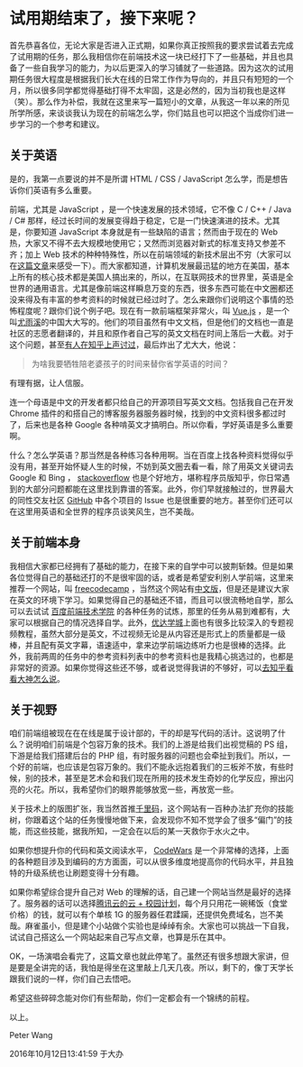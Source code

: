 # 试用期结束了，接下来呢？

首先恭喜各位，无论大家是否进入正式期，如果你真正按照我的要求尝试着去完成了试用期的任务，那么我相信你在前端技术这一块已经打下了一些基础，并且也具备了一些自我学习的能力，为以后更深入的学习铺就了一些道路。因为这次的试用期任务很大程度是根据我们长大在线的日常工作作为导向的，并且只有短短的一个月，所以很多同学都觉得基础打得不太牢固，这是必然的，因为当初我也是这样（笑）。那么作为补偿，我就在这里来写一篇短小的文章，从我这一年以来的所见所学所感，来谈谈我认为现在的前端怎么学，你们姑且也可以把这个当成你们进一步学习的一个参考和建议。

## 关于英语

是的，我第一点要说的并不是所谓 HTML / CSS / JavaScript 怎么学，而是想告诉你们英语有多么重要。

前端，尤其是 JavaScript ，是一个快速发展的技术领域，它不像 C / C++ / Java / C# 那样，经过长时间的发展变得趋于稳定，它是一门快速演进的技术。尤其是，你要知道 JavaScript 本身就是有一些缺陷的语言；然而由于现在的 Web 热，大家又不得不去大规模地使用它；又然而浏览器对新式的标准支持又参差不齐；加上 Web 技术的种种特殊性，所以在前端领域的新技术层出不穷（大家可以在[这篇文章](https://segmentfault.com/a/1190000007083024)来感受一下）。而大家都知道，计算机发展最迅猛的地方在美国，基本上所有的核心技术都是美国人搞出来的，所以，在互联网技术的世界里，英语是全世界的通用语言。尤其是像前端这样瞬息万变的东西，很多东西可能在中文圈都还没来得及有丰富的参考资料的时候就已经过时了。怎么来跟你们说明这个事情的恐怖程度呢？跟你们说个例子吧。现在有一款前端框架非常火，叫 [Vue.js](http://vuejs.org/) ，是一个叫[尤雨溪](https://www.zhihu.com/people/evanyou)的中国大大写的。他们的项目虽然有中文文档，但是他们的文档也一直是社区的志愿者翻译的，并且和原作者自己写的英文文档在时间上落后一大截。对于这个问题，甚至[有人在知乎上声讨过](https://www.zhihu.com/question/49884331/answer/118492169#)，最后炸出了尤大大，他说：

> 为啥我要牺牲陪老婆孩子的时间来替你省学英语的时间？

有理有据，让人信服。

连一个母语是中文的开发者都只给自己的开源项目写英文文档。包括我自己在开发 Chrome 插件的和搭自己的博客服务器服务器时候，找到的中文资料很多都过时了，后来也是各种 Google 各种啃英文才搞明白。所以你看，学好英语是多么重要啊。

什么？怎么学英语？那当然是各种练习各种用啊。当在百度上找各种资料觉得似乎没有用，甚至开始怀疑人生的时候，不妨到英文圈去看一看，除了用英文关键词去 Google 和 Bing ， [stackoverflow](http://stackoverflow.com/) 也是个好地方，堪称程序员版知乎，你日常遇到的大部分问题都能在这里找到靠谱的答案。此外，你们早就接触过的，世界最大的同性交友社区 [GitHub](https://github.com/) 中各个项目的 Issue 也是很重要的地方。甚至你们还可以在这里用英语和全世界的程序员谈笑风生，岂不美哉。

## 关于前端本身

我相信大家都已经拥有了基础的能力，在接下来的自学中可以披荆斩棘。但是如果各位觉得自己的基础还打的不是很牢固的话，或者是希望安利别人学前端，这里来推荐一个网站，叫 [freecodecamp](https://www.freecodecamp.com/) ，当然这个网站有[中文版](https://freecodecamp.cn/)，但是还是建议大家在英文的环境下学习。如果觉得自己的基础还不错，而且可以很流畅地自学，那么可以去试试 [百度前端技术学院](http://ife.baidu.com/) 的各种任务的试炼，那里的任务从易到难都有，大家可以根据自己的情况选择自学。此外，[优达学城](https://cn.udacity.com/courses/web-development)上面也有很多比较深入的专题视频教程，虽然大部分是英文，不过视频无论是从内容还是形式上的质量都是一级棒，并且配有英文字幕，语速适中，拿来边学前端边练听力也是很棒的选择。此外，我前两周的任务中的参考资料列表中的参考资料也是我精心挑选过的，也都是非常好的资源。如果你觉得这些还不够，或者说觉得我讲的不够好，可以[去知乎看看大神怎么说](https://www.zhihu.com/question/34388831)。

## 关于视野

咱们前端组被现在在在线是属于设计部的，干的却是写代码的活计。这说明了什么？说明咱们前端是个包容万象的技术。我们的上游是给我们出视觉稿的 PS 组，下游是给我们搭建后台的 PHP 组，有时服务器的问题也会牵扯到我们。所以，一个好的前端，也应该是包容万象的。我们不能永远抱着我们的三板斧不放，有些时候，别的技术，甚至是艺术会和我们现在所用的技术发生奇妙的化学反应，擦出闪亮的火花。所以，我希望你们的眼界能够放宽一些，再放宽一些。

关于技术上的版图扩张，我当然首推[千里码](http://www.qlcoder.com/)，这个网站有一百种办法扩充你的技能树，你跟着这个站的任务慢慢地做下来，会发现你不知不觉学会了很多“偏门”的技能，而这些技能，据我所知，一定会在以后的某一天救你于水火之中。

如果你想提升你的代码和英文阅读水平， [CodeWars](https://www.codewars.com/r/-50A4g) 是一个非常棒的选择，上面的各种题目涉及到编码的方方面面，可以从很多维度地提高你的代码水平，并且独特的升级系统也让刷题变得十分有趣。

如果你希望综合提升自己对 Web 的理解的话，自己建一个网站当然是最好的选择了。服务器的话可以选择[腾讯云的云 + 校园计划](https://www.qcloud.com/act/campus)，每个月只用花一碗稀饭（食堂价格）的钱，就可以有个单核 1G 的服务器任君蹂躏，还提供免费域名，岂不美哉。麻雀虽小，但是建个小站做个实验也是绰绰有余。大家也可以挑战一下自我，试试自己搭这么一个网站起来自己写点文章，也算是乐在其中。

OK，一场演唱会看完了，这篇文章也就此停笔了。虽然还有很多想跟大家讲，但是要是全讲完的话，我怕是得坐在这里敲上几天几夜。所以，剩下的，像丁天学长跟我们说的一样，你们自己去悟吧。

希望这些碎碎念能对你们有些帮助，你们一定都会有一个锦绣的前程。

以上。

Peter Wang

2016年10月12日13:41:59 于大办

